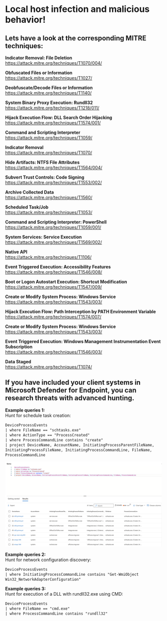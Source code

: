 # Local host infection and malicious behavior!

## Lets have a look at the corresponding MITRE techniques:

**Indicator Removal: File Deletion**  
https://attack.mitre.org/techniques/T1070/004/

**Obfuscated Files or Information**  
https://attack.mitre.org/techniques/T1027/

**Deobfuscate/Decode Files or Information**  
https://attack.mitre.org/techniques/T1140/

**System Binary Proxy Execution: Rundll32**  
https://attack.mitre.org/techniques/T1218/011/

**Hijack Execution Flow: DLL Search Order Hijacking**  
https://attack.mitre.org/techniques/T1574/001/

**Command and Scripting Interpreter**  
https://attack.mitre.org/techniques/T1059/

**Indicator Removal**  
https://attack.mitre.org/techniques/T1070/

**Hide Artifacts: NTFS File Attributes**  
https://attack.mitre.org/techniques/T1564/004/

**Subvert Trust Controls: Code Signing**  
https://attack.mitre.org/techniques/T1553/002/

**Archive Collected Data**  
https://attack.mitre.org/techniques/T1560/

**Scheduled Task/Job**  
https://attack.mitre.org/techniques/T1053/

**Command and Scripting Interpreter: PowerShell**  
https://attack.mitre.org/techniques/T1059/001/

**System Services: Service Execution**  
https://attack.mitre.org/techniques/T1569/002/

**Native API**  
https://attack.mitre.org/techniques/T1106/

**Event Triggered Execution: Accessibility Features**  
https://attack.mitre.org/techniques/T1546/008/

**Boot or Logon Autostart Execution: Shortcut Modification**  
https://attack.mitre.org/techniques/T1547/009/

**Create or Modify System Process: Windows Service**  
https://attack.mitre.org/techniques/T1543/003/

**Hijack Execution Flow: Path Interception by PATH Environment Variable**  
https://attack.mitre.org/techniques/T1574/007/

**Create or Modify System Process: Windows Service**  
https://attack.mitre.org/techniques/T1543/003/

**Event Triggered Execution: Windows Management Instrumentation Event Subscription**  
https://attack.mitre.org/techniques/T1546/003/

**Data Staged**  
https://attack.mitre.org/techniques/T1074/

## If you have included your client systems in Microsoft Defender for Endpoint, you can research threats with advanced hunting.

**Example queries 1:**  
Hunt for schedule task creation:  
```
DeviceProcessEvents  
| where FileName == "schtasks.exe"  
| where ActionType == "ProcessCreated"  
| where ProcessCommandLine contains "create"  
| project DeviceName, AccountName, InitiatingProcessParentFileName, InitiatingProcessFileName, InitiatingProcessCommandLine, FileName, ProcessCommandLine
```

<img src="/Different_hunting_methods/Images/Hunt_Query_1.png" alt="Hunting Query">

**Example queries 2:**  
Hunt for network configuration discovery:  
```
DeviceProcessEvents  
| where InitiatingProcessCommandLine contains "Get-WmiObject Win32_NetworkAdapterConfiguration"
```

**Example queries 3:**  
Hunt for execution of a DLL with rundll32.exe using CMD:  
```
DeviceProcessEvents  
| where FileName == "cmd.exe"  
| where ProcessCommandLine contains "rundll32"
```